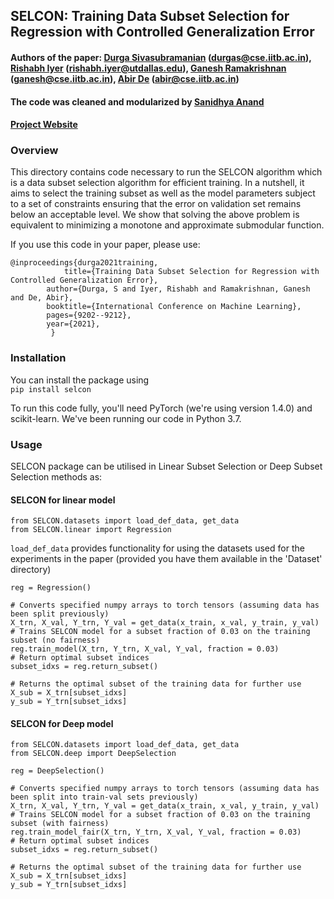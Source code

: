 ## SELCON: Training Data Subset Selection for Regression with Controlled Generalization Error

#### Authors of the paper: [Durga Sivasubramanian](https://scholar.google.com/citations?user=4JXFWTwAAAAJ&hl=en) (durgas@cse.iitb.ac.in), [Rishabh Iyer](https://sites.google.com/view/rishabhiyer/home?authuser=0/) (rishabh.iyer@utdallas.edu),  [Ganesh Ramakrishnan](https://www.cse.iitb.ac.in/~ganesh/) (ganesh@cse.iitb.ac.in), [Abir De](https://abir-de.github.io) (abir@cse.iitb.ac.in)

#### The code was cleaned and modularized by [Sanidhya Anand](sanidhya.anand03@gmail.com) 
#### [Project Website](https://abir-de.github.io/projects/selcon/selcon.html#)

### Overview
This directory contains code necessary to run the SELCON algorithm which is a data subset selection algorithm for efficient training.
In a nutshell, it aims to select the training subset as well as the model parameters subject to a set of constraints ensuring that the error on validation set remains below an acceptable level. We show that solving the above problem is equivalent to minimizing a monotone and approximate submodular function.

If you use this code in your paper, please use:

	@inproceedings{durga2021training,
        		title={Training Data Subset Selection for Regression with Controlled Generalization Error},
			author={Durga, S and Iyer, Rishabh and Ramakrishnan, Ganesh and De, Abir},
			booktitle={International Conference on Machine Learning},
			pages={9202--9212},
			year={2021},
			 }
### Installation
You can install the package using <br>
`pip install selcon`

To run this code fully, you'll need PyTorch (we're using version 1.4.0) and scikit-learn. We've been running our code in Python 3.7.

### Usage
SELCON package can be utilised in Linear Subset Selection or Deep Subset Selection methods as:

#### SELCON for linear model
```
from SELCON.datasets import load_def_data, get_data
from SELCON.linear import Regression
```
`load_def_data` provides functionality for using the datasets used for the experiments in the paper (provided you have them available in the 'Dataset' directory)
```
reg = Regression()

# Converts specified numpy arrays to torch tensors (assuming data has been split previously)
X_trn, X_val, Y_trn, Y_val = get_data(x_train, x_val, y_train, y_val)
# Trains SELCON model for a subset fraction of 0.03 on the training subset (no fairness)
reg.train_model(X_trn, Y_trn, X_val, Y_val, fraction = 0.03)
# Return optimal subset indices
subset_idxs = reg.return_subset()

# Returns the optimal subset of the training data for further use
X_sub = X_trn[subset_idxs]
y_sub = Y_trn[subset_idxs]
```

#### SELCON for Deep model
```
from SELCON.datasets import load_def_data, get_data
from SELCON.deep import DeepSelection
```
```
reg = DeepSelection()

# Converts specified numpy arrays to torch tensors (assuming data has been split into train-val sets previously)
X_trn, X_val, Y_trn, Y_val = get_data(x_train, x_val, y_train, y_val)
# Trains SELCON model for a subset fraction of 0.03 on the training subset (with fairness)
reg.train_model_fair(X_trn, Y_trn, X_val, Y_val, fraction = 0.03)
# Return optimal subset indices
subset_idxs = reg.return_subset()

# Returns the optimal subset of the training data for further use
X_sub = X_trn[subset_idxs]
y_sub = Y_trn[subset_idxs]
```
